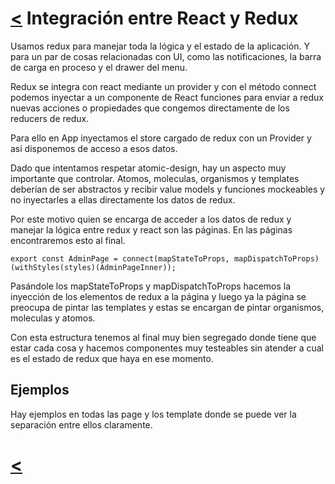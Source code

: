 # [<](../../Readme.md) Integración entre React y Redux

Usamos redux para manejar toda la lógica y el estado de la aplicación. Y para un par de cosas relacionadas con UI, como las notificaciones, la barra de carga en proceso y el drawer del menu.

Redux se integra con react mediante un provider y con el método connect podemos inyectar a un componente de React funciones para enviar a redux nuevas acciones o propiedades que congemos directamente de los reducers de redux.

Para ello en App inyectamos el store cargado de redux con un Provider y así disponemos de acceso a esos datos.

Dado que intentamos respetar atomic-design, hay un aspecto muy importante que controlar. Atomos, moleculas, organismos y templates deberían de ser abstractos y recibir value models y funciones mockeables y no inyectarles a ellas directamente los datos de redux.

Por este motivo quien se encarga de acceder a los datos de redux y manejar la lógica entre redux y react son las páginas. En las páginas encontraremos esto al final.

```
export const AdminPage = connect(mapStateToProps, mapDispatchToProps)(withStyles(styles)(AdminPageInner));
```

Pasándole los mapStateToProps y mapDispatchToProps hacemos la inyección de los elementos de redux a la página y luego ya la página se preocupa de pintar las templates y estas se encargan de pintar organismos, moleculas y atomos.

Con esta estructura tenemos al final muy bien segregado donde tiene que estar cada cosa y hacemos componentes muy testeables sin atender a cual es el estado de redux que haya en ese momento.

## Ejemplos

Hay ejemplos en todas las page y los template donde se puede ver la separación entre ellos claramente.

# [<](../../Readme.md)
